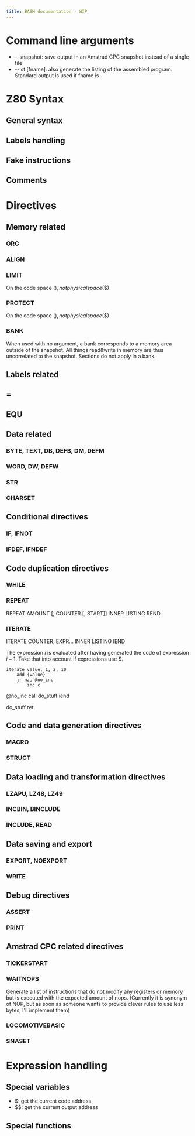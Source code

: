 ```yaml
---
title: BASM documentation - WIP
---
```


# Command line arguments

- --snapshot: save output in an Amstrad CPC snapshot instead of a single file
- --lst [fname]: also generate the listing of the assembled program. Standard output is used if fname is -

# Z80 Syntax

## General syntax

## Labels handling

## Fake instructions

## Comments

# Directives

## Memory related

### ORG

### ALIGN

### LIMIT

On the code space ($), not physical space ($$)

### PROTECT

On the code space ($), not physical space ($$)

### BANK

When used with no argument, a bank corresponds to a memory area outside of the snapshot. All things read&write in memory are thus uncorrelated to the snapshot.
Sections do not apply in a bank.

## Labels related

## =

## EQU

## Data related

### BYTE, TEXT, DB, DEFB, DM, DEFM

### WORD, DW, DEFW

### STR

### CHARSET

## Conditional directives

### IF, IFNOT

### IFDEF, IFNDEF


## Code duplication directives

### WHILE

### REPEAT

REPEAT AMOUNT [, COUNTER [, START]]
	INNER LISTING
REND
### ITERATE

ITERATE COUNTER, EXPR...
	INNER LISTING
IEND

The expression $i$ is evaluated after having generated the code of expression $i-1$. Take that into account if expressions use $.

    iterate value, 1, 2, 10
        add {value}
        jr nz, @no_inc
            inc c
@no_inc
		call do_stuff
    iend

do_stuff
	ret

## Code and data generation directives

### MACRO

### STRUCT

## Data loading and transformation directives

### LZAPU, LZ48, LZ49

### INCBIN, BINCLUDE

### INCLUDE, READ

## Data saving and export

### EXPORT, NOEXPORT

### WRITE


## Debug directives

### ASSERT

### PRINT

## Amstrad CPC related directives

### TICKERSTART

### WAITNOPS

Generate a list of instructions that do not modify any registers or memory but is executed with the expected amount of nops.
(Currently it is synonym of NOP, but as soon as someone wants to provide clever rules to use less bytes, I'll implement them)

### LOCOMOTIVEBASIC

### SNASET

# Expression handling

## Special variables

 - $: get the current code address
 - $$: get the current output address

## Special functions